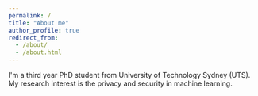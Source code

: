 ```yaml
---
permalink: /
title: "About me"
author_profile: true
redirect_from: 
  - /about/
  - /about.html
---
```



I'm a third year PhD student from University of Technology Sydney (UTS). My research interest is the privacy and security in machine learning. 
 

